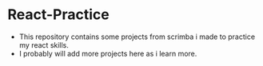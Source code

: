 # React-Practice

- This repository contains some projects from scrimba i made to practice my react skills.
- I probably will add more projects here as i learn more.
